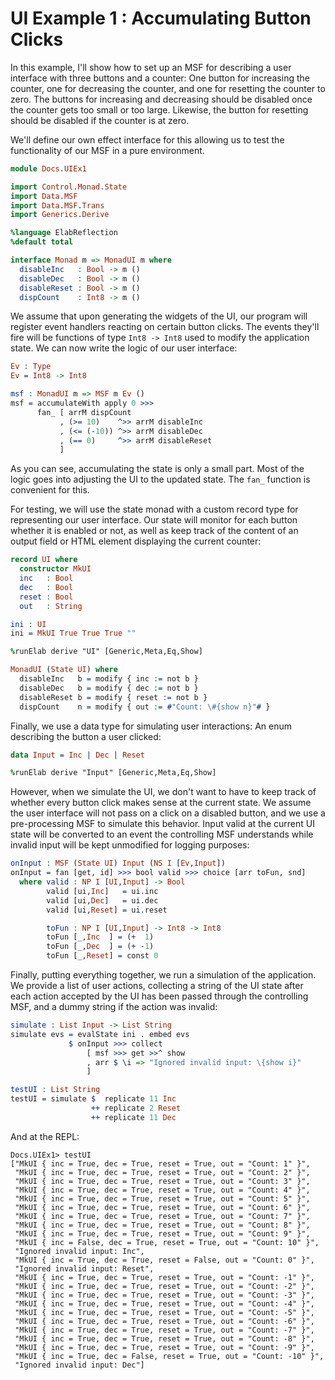# UI Example 1 : Accumulating Button Clicks

In this example, I'll show how to set up an MSF for describing a
user interface with three buttons and a counter: One button
for increasing the counter, one for decreasing the counter,
and one for resetting the counter to zero. The buttons for
increasing and decreasing should be disabled once the counter gets too
small or too large. Likewise, the button for
resetting should be disabled if the counter is
at zero.

We'll define our own effect interface for this
allowing us to test the functionality of our MSF
in a pure environment.

```idris
module Docs.UIEx1

import Control.Monad.State
import Data.MSF
import Data.MSF.Trans
import Generics.Derive

%language ElabReflection
%default total

interface Monad m => MonadUI m where
  disableInc   : Bool -> m ()
  disableDec   : Bool -> m ()
  disableReset : Bool -> m ()
  dispCount    : Int8 -> m ()
```

We assume that upon generating the widgets of the UI,
our program will register event handlers reacting on
certain button clicks. The events they'll fire will be
functions of type `Int8 -> Int8` used to modify
the application state.
We can now write the logic of our user interface:

```idris
Ev : Type
Ev = Int8 -> Int8

msf : MonadUI m => MSF m Ev ()
msf = accumulateWith apply 0 >>>
      fan_ [ arrM dispCount
           , (>= 10)    ^>> arrM disableInc
           , (<= (-10)) ^>> arrM disableDec
           , (== 0)     ^>> arrM disableReset
           ]
```

As you can see, accumulating the state is only a small
part. Most of the logic goes into adjusting the UI
to the updated state. The `fan_` function is convenient
for this.

For testing, we will use the state monad with a custom
record type for representing our user interface. Our state
will monitor for each button whether it is enabled or
not, as well as keep track of the content of an output field
or HTML element displaying the current counter:

```idris
record UI where
  constructor MkUI
  inc   : Bool
  dec   : Bool
  reset : Bool
  out   : String

ini : UI
ini = MkUI True True True ""

%runElab derive "UI" [Generic,Meta,Eq,Show]

MonadUI (State UI) where
  disableInc   b = modify { inc := not b }
  disableDec   b = modify { dec := not b }
  disableReset b = modify { reset := not b }
  dispCount    n = modify { out := #"Count: \#{show n}"# }
```

Finally, we use a data type for simulating user
interactions: An enum describing the button a user clicked:

```idris
data Input = Inc | Dec | Reset

%runElab derive "Input" [Generic,Meta,Eq,Show]
```

However, when we simulate the UI, we don't want to
have to keep track of whether every button click makes
sense at the current state. We assume the user interface
will not pass on a click on a disabled button, and we
use a pre-processing MSF to simulate this behavior.
Input valid at the current UI state will be converted
to an event the controlling MSF understands while
invalid input will be kept unmodified for logging
purposes:

```idris
onInput : MSF (State UI) Input (NS I [Ev,Input])
onInput = fan [get, id] >>> bool valid >>> choice [arr toFun, snd]
  where valid : NP I [UI,Input] -> Bool
        valid [ui,Inc]   = ui.inc
        valid [ui,Dec]   = ui.dec
        valid [ui,Reset] = ui.reset

        toFun : NP I [UI,Input] -> Int8 -> Int8
        toFun [_,Inc  ] = (+  1)
        toFun [_,Dec  ] = (+ -1)
        toFun [_,Reset] = const 0
```

Finally, putting everything together, we run a simulation
of the application. We provide a list of user actions,
collecting a string of the UI state after each action
accepted by the UI has been passed through the controlling
MSF, and a dummy string if the action was invalid:

```idris
simulate : List Input -> List String
simulate evs = evalState ini . embed evs
             $ onInput >>> collect
                 [ msf >>> get >>^ show
                 , arr $ \i => "Ignored invalid input: \{show i}"
                 ]

testUI : List String
testUI = simulate $  replicate 11 Inc
                  ++ replicate 2 Reset
                  ++ replicate 11 Dec
```

And at the REPL:

```repl
Docs.UIEx1> testUI
["MkUI { inc = True, dec = True, reset = True, out = "Count: 1" }",
 "MkUI { inc = True, dec = True, reset = True, out = "Count: 2" }",
 "MkUI { inc = True, dec = True, reset = True, out = "Count: 3" }",
 "MkUI { inc = True, dec = True, reset = True, out = "Count: 4" }",
 "MkUI { inc = True, dec = True, reset = True, out = "Count: 5" }",
 "MkUI { inc = True, dec = True, reset = True, out = "Count: 6" }",
 "MkUI { inc = True, dec = True, reset = True, out = "Count: 7" }",
 "MkUI { inc = True, dec = True, reset = True, out = "Count: 8" }",
 "MkUI { inc = True, dec = True, reset = True, out = "Count: 9" }",
 "MkUI { inc = False, dec = True, reset = True, out = "Count: 10" }",
 "Ignored invalid input: Inc",
 "MkUI { inc = True, dec = True, reset = False, out = "Count: 0" }",
 "Ignored invalid input: Reset",
 "MkUI { inc = True, dec = True, reset = True, out = "Count: -1" }",
 "MkUI { inc = True, dec = True, reset = True, out = "Count: -2" }",
 "MkUI { inc = True, dec = True, reset = True, out = "Count: -3" }",
 "MkUI { inc = True, dec = True, reset = True, out = "Count: -4" }",
 "MkUI { inc = True, dec = True, reset = True, out = "Count: -5" }",
 "MkUI { inc = True, dec = True, reset = True, out = "Count: -6" }",
 "MkUI { inc = True, dec = True, reset = True, out = "Count: -7" }",
 "MkUI { inc = True, dec = True, reset = True, out = "Count: -8" }",
 "MkUI { inc = True, dec = True, reset = True, out = "Count: -9" }",
 "MkUI { inc = True, dec = False, reset = True, out = "Count: -10" }",
 "Ignored invalid input: Dec"]
```

<!-- vi: filetype=idris2
-->
